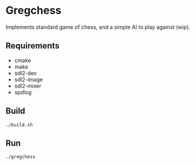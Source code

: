# Gregchess
Implements standard game of chess, and a simple AI to play against (wip).

## Requirements

- cmake
- make
- sdl2-dev
- sdl2-image
- sdl2-mixer
- spdlog

## Build
```
./build.sh
```

## Run
```
./gregchess
```